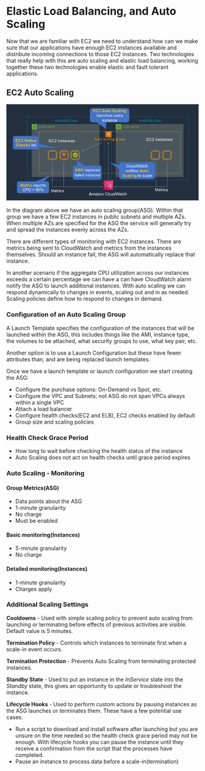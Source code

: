 # Elastic Load Balancing, and Auto Scaling
Now that we are familiar with EC2 we need to understand how can we make sure that our applications have enough EC2 instances available and distribute incoming connections to those EC2 instances. Two technologies that really help with this are auto scaling and elastic load balancing, working together these two technologies enable elastic and fault tolerant applications.

## EC2 Auto Scaling
![ec2_auto_scaling_group](./assets/ec2_auto_scaling_group.png)

In the diagram above we have an auto scaling group(ASG). Within that group we have a few EC2 instances in public subnets and multiple AZs. When multiple AZs are specified for the ASG the service will generally try and spread the instances evenly across the AZs. 

There are different types of monitoring with EC2 instances. There are metrics being sent to CloudWatch and metrics from the instances themselves. Should an instance fail, the ASG will automatically replace that instance. 

In another scenario if the aggregate CPU utilization across our instances exceeds a certain percentage we can have a can have CloudWatch alarm notify the ASG to launch additional instances. With auto scaling we can respond dynamically to changes in events, scaling out and in as needed. Scaling policies define how to respond to changes in demand. 

### Configuration of an Auto Scaling Group
A Launch Template specifies the configuration of the instances that will be launched within the ASG, this includes things like the AMI, instance type, the volumes to be attached, what security groups to use, what key pair, etc.

Another option is to use a Launch Configuration but these have fewer attributes than, and are being replaced launch templates.

Once we have a launch template or launch configuration we start creating the ASG:
- Configure the purchase options: On-Demand vs Spot, etc.
- Configure the VPC and Subnets; not ASG do not span VPCs always within a single VPC
- Attach a load balancer
- Configure health checks(EC2 and ELB), EC2 checks enabled by default
- Group size and scaling policies

### Health Check Grace Period
- How long to wait before checking the health status of the instance
- Auto Scaling does not act on health checks until grace period expires

### Auto Scaling - Monitoring
#### Group Metrics(ASG)
- Data points about the ASG
- 1-minute granularity
- No charge
- Must be enabled

#### Basic monitoring(Instances)
- 5-minute granularity
- No charge

#### Detailed monitoring(Instances)
- 1-minute granularity
- Charges apply

### Additional Scaling Settings
**Cooldowns** - Used with simple scaling policy to prevent auto scaling from launching or terminating before effects of previous activities are visible. Default value is 5 minutes.

**Termination Policy** - Controls which instances to terminate first when a scale-in event occurs.

**Termination Protection** - Prevents Auto Scaling from terminating protected instances.

**Standby State** - Used to put an instance in the *InService* state into the *Standby* state, this gives an opportunity to update or troubleshoot the instance.

**Lifecycle Hooks** - Used to perform custom actions by pausing instances as the ASG launches or terminates them. These have a few potential use cases:
  - Run a script to download and install software after launching but you are unsure on the time needed so the health check grace period may not be enough. With lifecycle hooks you can pause the instance until they receive a confirmation from the script that the processes have completed.
  - Pause an instance to process data before a scale-in(termination)
